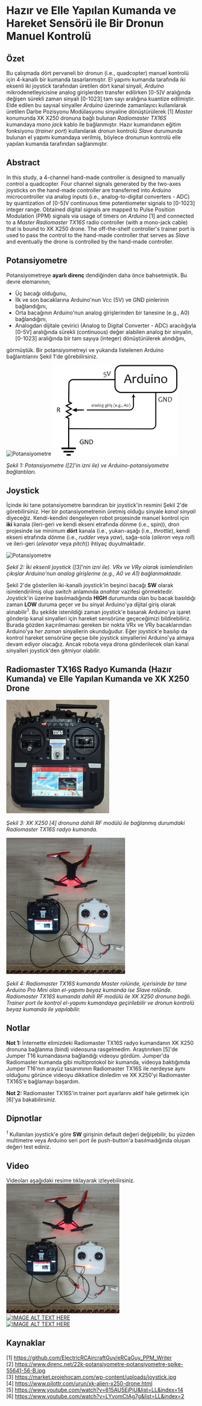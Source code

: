 # Hazır ve Elle Yapılan Kumanda ve Hareket Sensörü ile Bir Dronun Manuel Kontrolü
## Özet

Bu çalışmada dört pervaneli bir dronun (i.e., quadcopter) manuel kontrolü için 4-kanallı bir kumanda tasarlanmıştır. El yapımı kumanda tarafında iki eksenli iki joystick tarafından üretilen dört kanal sinyali, *Arduino* mikrodenetleyicisine analog girişlerden transfer edilirken [0-5]V aralığında değişen sürekli zaman sinyali [0-1023] tam sayı aralığına kuantize edilmiştir. Elde edilen bu sayısal sinyaller *Arduino* üzerinde zamanlayıcı kullanılarak üretilen Darbe Pozisyonu Modülasyonu sinyaline dönüştürülerek [1] *Master* konumunda XK X250 dronuna bağlı bulunan *Radiomaster TX16S* kumandaya *mono jack* kablo ile bağlanmıştır. Hazır kumandanın eğitim fonksiyonu (*trainer port*) kullanılarak dronun kontrolü *Slave* durumunda bulunan el yapımı kumandaya verilmiş, böylece dronunun kontrolü elle yapılan kumanda tarafından sağlanmıştır.

## Abstract
In this study, a 4-channel hand-made controller is designed to manually control a quadcopter. Four channel signals generated by the two-axes joysticks on the hand-made controller are transferred into *Arduino* microcontroller via analog inputs (i.e., analog-to-digital converters - ADC) by quantization of [0-5]V continuous time potentiometer signals to [0-1023] integer range. Obtained digital signals are mapped to Pulse Position Modulation (PPM) signals via usage of timers on *Arduino* [1] and connected to a *Master* *Radiomaster TX16S* radio controller (with a mono-jack cable) that is bound to XK X250 drone. The off-the-shelf controller's trainer port is used to pass the control to the hand-made controller that serves as *Slave* and eventually the drone is controlled by the hand-made controller.

## Potansiyometre
Potansiyometreye **ayarlı direnç** dendiğinden daha önce bahsetmiştik. Bu devre elemanının;
* Üç bacağı olduğunu, 
* İlk ve son bacaklarına Arduino'nun Vcc (5V) ve GND pinlerinin bağlandığını, 
* Orta bacağının Arduino'nun analog girişlerinden bir tanesine (e.g., A0) bağlandığını, 
* Analogdan dijitale çevirici (Analog to Digital Converter - ADC) aracılığıyla [0-5V] aralığında sürekli (continuous) değer alabilen analog bir sinyalin, [0-1023] aralığında bir tam sayıya (integer) dönüştürülerek alındığını, 

görmüştük. Bir potansiyometreyi ve yukarıda listelenen Arduino bağlantılarını Şekil 1'de görebilirsiniz.

<img src="https://www.direnc.net/22k-potansiyometre-potansiyometre-spike-55641-56-B.jpg" alt="Potansiyometre" height="240"/> <img src="figure/potansiyometre_arduino_bağlantılar.jpg" alt="Arduino ile potansiyometre arasındaki bağlantılar." height="240"/>

*Şekil 1: Potansiyometre ([2]'in izni ile) ve Arduino-potansiyometre bağlantıları.*
## Joystick
İçinde iki tane potansiyometre barındıran bir joystick'in resmini Şekil 2'de görebilirsiniz. Her bir potansiyometrenin üretmiş olduğu sinyale *kanal sinyali* diyeceğiz. Kendi-kendini dengeleyen robot projesinde manuel kontrol için **iki** kanala (ileri-geri ve kendi ekseni etrafında dönme (i.e., spin)), dron projesinde ise minimum **dört** kanala (i.e., yukarı-aşağı (i.e., *throttle*), kendi ekseni etrafında dönme (i.e., *rudder* veya *yaw*), sağa-sola (*aileron* veya *roll*) ve ileri-geri (*elevator* veya *pitch*)) ihtiyaç duyulmaktadır.

<img src="https://market.projehocam.com/wp-content/uploads/joystick.jpg" alt="Potansiyometre" height="240"/>

*Şekil 2: İki eksenli joystick ([3]'nin izni ile). VRx ve VRy olarak isimlendirilen çıkışlar Arduino'nun analog girişlerine (e.g., A0 ve A1) bağlanmaktadır.*

Şekil 2'de gösterilen iki-kanallı joystick'in beşinci bacağı **SW** olarak isimlendirilmiş olup *switch* anlamında *anahtar* vazifesi görmektedir. Joystick'in üzerine basılmadığında **HIGH** durumunda olan bu bacak basıldığı zaman **LOW** duruma geçer ve bu sinyal Arduino'ya dijital giriş olarak alınabilir<sup>1</sup>. Bu şekilde istenildiği zaman joystick'e basarak Arduino'ya işaret gönderip kanal sinyalleri için hareket sensörüne geçeceğimizi bildirebiliriz. Burada gözden kaçırılmaması gereken bir nokta VRx ve VRy bacaklarından Arduino'ya *her zaman* sinyallerin okunduğudur. Eğer joystick'e basılıp da kontrol hareket sensörüne geçse bile joystick sinyallerini Arduino'ya almaya devam ediyor olacağız. Ancak robota veya drona gönderilecek olan kanal sinyalleri joystick'den gitmiyor olabilir.
## Radiomaster TX16S Radyo Kumanda (Hazır Kumanda) ve Elle Yapılan Kumanda ve XK X250 Drone

<img src="figure/radiomaster_tx16s.jpg" alt="Radiomaster TX16S" height="300"/>

*Şekil 3: XK X250 [4] dronuna dahili RF modülü ile bağlanmış durumdaki Radiomaster TX16S radyo kumanda.*

<img src="figure/drone and controllers.jpg" alt="Radiomaster TX16S" height="360"/>

*Şekil 4: Radiomaster TX16S kumanda *Master* rolünde, içerisinde bir tane Arduino Pro Mini olan el-yapımı beyaz kumanda ise *Slave* rolünde. Radiomaster TX16S kumanda dahili RF modülü ile XK X250 dronuna bağlı. Trainer port ile kontrol el-yapımı kumandaya geçirilebilir ve dronun kontrolü beyaz kumanda ile yapılabilir.*

## Notlar
**Not 1:** İnternette elimizdeki Radiomaster TX16S radyo kumandanın XK X250 dronuna bağlanma (bind) videosuna rasgelmedim. Araştırırken [5]'de Jumper T16 kumandasına bağlandığı videoyu gördüm. Jumper'da Radiomaster kumanda gibi multiprotokol bir kumanda, videoya baktığımda Jumper T16'nın arayüz tasarımının Radiomaster TX16S ile nerdeyse aynı olduğunu görünce videoyu dikkatlice dinledim ve XK X250'yi Radiomaster TX16S'e bağlamayı başardım.
 
**Not 2:** Radiomaster TX16S'in trainer port ayarlarını aktif hale getirmek için [6]'ya bakabilirsiniz.
## Dipnotlar
<sup>1</sup> Kullanılan joystick'e göre **SW** girişinin default değeri değişebilir, bu yüzden multimetre veya Arduino seri port ile push-button'a basılmadığında oluşan değeri test ediniz.
## Video
Videoları aşağıdaki resime tıklayarak izleyebilirsiniz.</br>
[![IMAGE ALT TEXT HERE](figure/thumbnail.jpg)](https://youtu.be/5JFQLFBPRCQ)</br>
[![IMAGE ALT TEXT HERE](https://i9.ytimg.com/vi/07eZBFFlbOA/mq2.jpg?sqp=CJCtrYQG&rs=AOn4CLAMQlXDVEITrjRn1xGCRVdlSojnbA)](https://youtu.be/07eZBFFlbOA)</br>
[![IMAGE ALT TEXT HERE](https://i9.ytimg.com/vi/xi2hQdr9yak/mq1.jpg?sqp=COSqrYQG&rs=AOn4CLB7qEIodog_Pb0pberZHYs1qoQP2w)](https://youtu.be/xi2hQdr9yak)
## Kaynaklar
[1] https://github.com/ElectricRCAircraftGuy/eRCaGuy_PPM_Writer</br>
[2] https://www.direnc.net/22k-potansiyometre-potansiyometre-spike-55641-56-B.jpg</br>
[3] https://market.projehocam.com/wp-content/uploads/joystick.jpg</br>
[4] https://www.pilottr.com/urun/xk-alien-x250-drone.html</br>
[5] https://www.youtube.com/watch?v=615AU5EjPjU&list=LL&index=14</br>
[6] https://www.youtube.com/watch?v=LYvomCtAg7g&list=LL&index=2</br>
